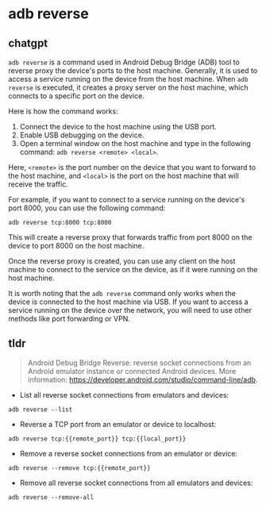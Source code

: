 # adb reverse 
## chatgpt 
`adb reverse` is a command used in Android Debug Bridge (ADB) tool to reverse proxy the device's ports to the host machine. Generally, it is used to access a service running on the device from the host machine. When `adb reverse` is executed, it creates a proxy server on the host machine, which connects to a specific port on the device.

Here is how the command works:

1. Connect the device to the host machine using the USB port.
2. Enable USB debugging on the device.
3. Open a terminal window on the host machine and type in the following command: `adb reverse <remote> <local>`.

Here, `<remote>` is the port number on the device that you want to forward to the host machine, and `<local>` is the port on the host machine that will receive the traffic.

For example, if you want to connect to a service running on the device's port 8000, you can use the following command:

`adb reverse tcp:8000 tcp:8000`

This will create a reverse proxy that forwards traffic from port 8000 on the device to port 8000 on the host machine.

Once the reverse proxy is created, you can use any client on the host machine to connect to the service on the device, as if it were running on the host machine.

It is worth noting that the `adb reverse` command only works when the device is connected to the host machine via USB. If you want to access a service running on the device over the network, you will need to use other methods like port forwarding or VPN. 

## tldr 
 
> Android Debug Bridge Reverse: reverse socket connections from an Android emulator instance or connected Android devices.
> More information: <https://developer.android.com/studio/command-line/adb>.

- List all reverse socket connections from emulators and devices:

`adb reverse --list`

- Reverse a TCP port from an emulator or device to localhost:

`adb reverse tcp:{{remote_port}} tcp:{{local_port}}`

- Remove a reverse socket connections from an emulator or device:

`adb reverse --remove tcp:{{remote_port}}`

- Remove all reverse socket connections from all emulators and devices:

`adb reverse --remove-all`
